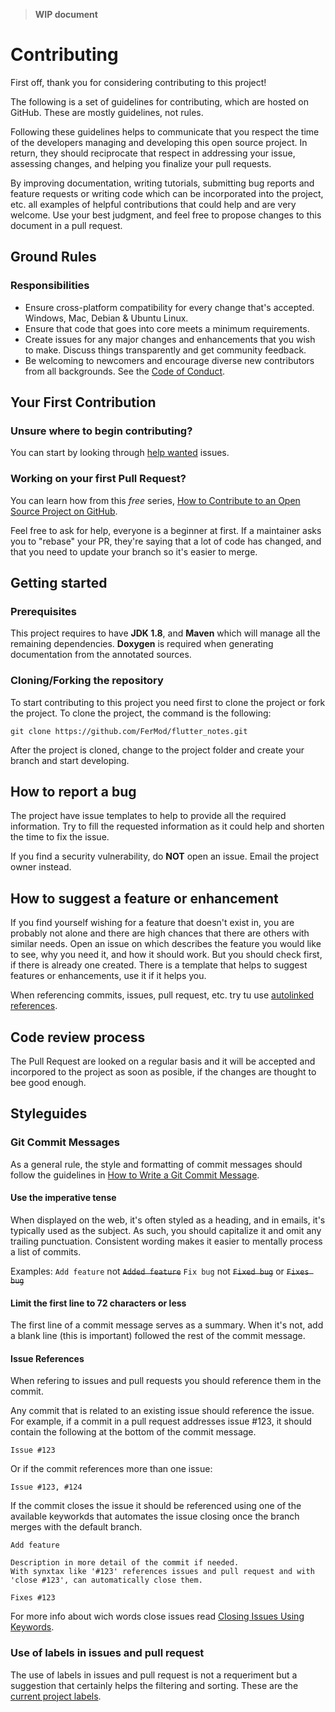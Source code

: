 > **WIP document**
# Contributing

First off, thank you for considering contributing to this project!

The following is a set of guidelines for contributing, which are hosted on GitHub. These are mostly guidelines, not rules.

Following these guidelines helps to communicate that you respect the time of the developers managing and developing this open source project.
In return, they should reciprocate that respect in addressing your issue, assessing changes, and helping you finalize your pull requests.

By improving documentation, writing tutorials, submitting bug reports and feature requests or writing code which can be incorporated into the project, etc. all examples of helpful contributions that could help and are very welcome.
Use your best judgment, and feel free to propose changes to this document in a pull request.

## Ground Rules

### Responsibilities

- Ensure cross-platform compatibility for every change that's accepted. Windows, Mac, Debian & Ubuntu Linux.
- Ensure that code that goes into core meets a minimum requirements.
- Create issues for any major changes and enhancements that you wish to make. Discuss things transparently and get community feedback.
- Be welcoming to newcomers and encourage diverse new contributors from all backgrounds. See the [Code of Conduct](CODE_OF_CONDUCT.md).

## Your First Contribution

### Unsure where to begin contributing?

You can start by looking through [help wanted](https://github.com/FerMod/flutter_notes/labels/help%20wanted) issues.

### Working on your first Pull Request?

You can learn how from this *free* series, [How to Contribute to an Open Source Project on GitHub](https://egghead.io/series/how-to-contribute-to-an-open-source-project-on-github).

Feel free to ask for help, everyone is a beginner at first.
If a maintainer asks you to "rebase" your PR, they're saying that a lot of code has changed, and that you need to update your branch so it's easier to merge.

## Getting started

### Prerequisites

This project requires to have **JDK 1.8**, and **Maven** which will manage all the remaining dependencies. **Doxygen** is required when generating documentation from the annotated sources.

### Cloning/Forking the repository

To start contributing to this project you need first to clone the project or fork the project. To clone the project, the command is the following:

```
git clone https://github.com/FerMod/flutter_notes.git
```

After the project is cloned, change to the project folder and create your branch and start developing.

## How to report a bug

The project have issue templates to help to provide all the required information. Try to fill the requested information as it could help and shorten the time to fix the issue.

If you find a security vulnerability, do **NOT** open an issue. Email the project owner instead.

## How to suggest a feature or enhancement

If you find yourself wishing for a feature that doesn't exist in, you are probably not alone and there are high chances that there are others with similar needs. Open an issue on which describes the feature you would like to see, why you need it, and how it should work. But you should check first, if there is already one created.
There is a template that helps to suggest features or enhancements, use it if it helps you.

When referencing commits, issues, pull request, etc. try tu use [autolinked references](https://help.github.com/en/articles/autolinked-references-and-urls).

## Code review process

The Pull Request are looked on a regular basis and it will be accepted and incorpored to the project as soon as posible, if the changes are thought to bee good enough.

## Styleguides

### Git Commit Messages

As a general rule, the style and formatting of commit messages should follow the guidelines in [How to Write a Git Commit Message](https://chris.beams.io/posts/git-commit/).

#### Use the imperative tense

When displayed on the web, it's often styled as a heading, and in emails, it's typically used as the subject. As such, you should capitalize it and omit any trailing punctuation. Consistent wording makes it easier to mentally process a list of commits.

Examples:
`Add feature` not ~~`Added feature`~~
`Fix bug` not ~~`Fixed bug`~~ or ~~`Fixes bug`~~

#### Limit the first line to 72 characters or less

The first line of a commit message serves as a summary. When it's not, add a blank line (this is important) followed the rest of the commit message.

#### Issue References

When refering to issues and pull requests you should reference them in the commit.

Any commit that is related to an existing issue should reference the issue. For example, if a commit in a pull request addresses issue #123, it should contain the following at the bottom of the commit message.

```
Issue #123
```

Or if the commit references more than one issue:

```
Issue #123, #124
```

If the commit closes the issue it should be referenced using one of the available keyworkds that automates the issue closing once the branch merges with the default branch.

```
Add feature

Description in more detail of the commit if needed.
With synxtax like '#123' references issues and pull request and with 'close #123', can automatically close them.

Fixes #123
```

For more info about wich words close issues read [Closing Issues Using Keywords](https://help.github.com/en/articles/closing-issues-using-keywords).

### Use of labels in issues and pull request

The use of labels in issues and pull request is not a requeriment but a suggestion that certainly helps the filtering and sorting.
These are the [current project labels](https://github.com/FerMod/flutter_notes/labels).
